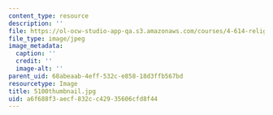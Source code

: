 ```yaml
---
content_type: resource
description: ''
file: https://ol-ocw-studio-app-qa.s3.amazonaws.com/courses/4-614-religious-architecture-and-islamic-cultures-fall-2002/a6f688f3aecf832cc42935606cfd8f44_5100thumbnail.jpg
file_type: image/jpeg
image_metadata:
  caption: ''
  credit: ''
  image-alt: ''
parent_uid: 68abeaab-4eff-532c-e858-18d3ffb567bd
resourcetype: Image
title: 5100thumbnail.jpg
uid: a6f688f3-aecf-832c-c429-35606cfd8f44
---
```

